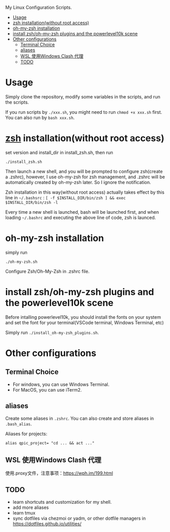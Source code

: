 My Linux Configuration Scripts.

- [Usage](#usage)
- [zsh installation(without root access)](#zsh-installationwithout-root-access)
- [oh-my-zsh installation](#oh-my-zsh-installation)
- [install zsh/oh-my-zsh plugins and the powerlevel10k scene](#install-zshoh-my-zsh-plugins-and-the-powerlevel10k-scene)
- [Other configurations](#other-configurations)
  - [Terminal Choice](#terminal-choice)
  - [aliases](#aliases)
  - [WSL 使用Windows Clash 代理](#wsl-使用windows-clash-代理)
  - [TODO](#todo)

# Usage
Simply clone the repository, modify some variables in the scripts, and run the scripts.

If you run scripts by `./xxx.sh`, you might need to run `chmod +x xxx.sh` first. You can also run by `bash xxx.sh`.

# [zsh](https://sourceforge.net/projects/zsh/) installation(without root access)
set version and install_dir in install_zsh.sh, then run
```
./install_zsh.sh
```

Then launch a new shell, and you will be prompted to configure zsh(create a .zshrc), however, I use oh-my-zsh for zsh management, and .zshrc will be automatically created by oh-my-zsh later. So I ignore the notification.

Zsh installation in this way(without root access) actually takes effect by this line in `~/.bashsrc` :
```[ -f $INSTALL_DIR/bin/zsh ] && exec $INSTALL_DIR/bin/zsh -l```

Every time a new shell is launched, bash will be launched first, and when loading `~/.bashrc` and executing the above line of code, zsh is launced.

# oh-my-zsh installation
simply run
```
./oh-my-zsh.sh
```

Configure Zsh/Oh-My-Zsh in .zshrc file.

# install zsh/oh-my-zsh plugins and the powerlevel10k scene
Before intalling powerlevel10k, you should install the fonts on your system and set the font for your terminal(VSCode terminal, Windows Terminal, etc)

Simply run `./install_oh-my-zsh_plugins.sh`.

# Other configurations

## Terminal Choice
- For windows, you can use Windows Terminal.
- For MacOS, you can use iTerm2.

## aliases
Create some aliases in `.zshrc`. You can also create and store aliases in `.bash_alias`.

Aliases for projects:
```
alias qpic_project= "cd ... && act ..."
```
## WSL 使用Windows Clash 代理
使用.proxy文件，注意事项：https://wph.im/199.html

## TODO
- learn shortcuts and customization for my shell.
- add more aliases
- learn tmux
- sync dotfiles via chezmoi or yadm, or other dotfile managers in https://dotfiles.github.io/utilities/